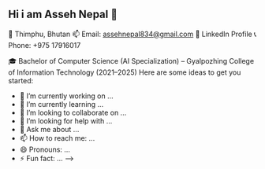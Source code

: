 ## Hi i am Asseh Nepal 👋


📍 Thimphu, Bhutan
📫 Email: assehnepal834@gmail.com
🔗 LinkedIn Profile
📞 Phone: +975 17916017

🎓 Bachelor of Computer Science (AI Specialization) – Gyalpozhing College of Information Technology (2021–2025)
Here are some ideas to get you started:

- 🔭 I’m currently working on ...
- 🌱 I’m currently learning ...
- 👯 I’m looking to collaborate on ...
- 🤔 I’m looking for help with ...
- 💬 Ask me about ...
- 📫 How to reach me: ...
- 😄 Pronouns: ...
- ⚡ Fun fact: ...
-->

